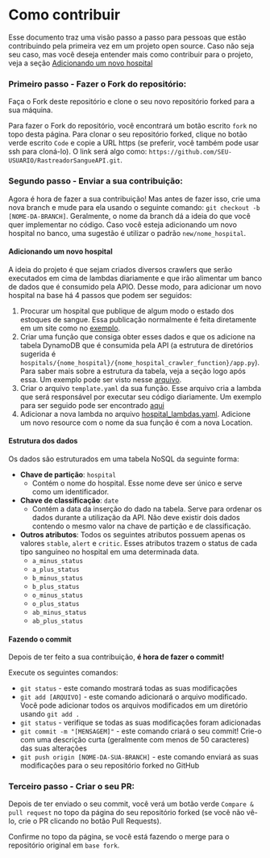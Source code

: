 # Como contribuir

Esse documento traz uma visão passo a passo para pessoas que estão contribuindo pela primeira vez em um projeto open source. Caso não seja seu caso, mas você deseja entender mais como contribuir para o projeto, veja a seção [Adicionando um novo hospital](#adicionando-um-novo-hospital)

### Primeiro passo - Fazer o Fork do repositório:

Faça o Fork deste repositório e clone o seu novo repositório forked para a sua máquina.

Para fazer o Fork do repositório, você encontrará um botão escrito `fork` no topo desta página. Para clonar o seu repositório forked, clique no botão verde escrito `Code` e copie a URL https (se preferir, você também pode usar ssh para cloná-lo). O link será algo como: `https://github.com/SEU-USUARIO/RastreadorSangueAPI.git`.

### Segundo passo - Enviar a sua contribuição:

Agora é hora de fazer a sua contribuição! Mas antes de fazer isso, crie uma nova branch e mude para ela usando o seguinte comando: `git checkout -b [NOME-DA-BRANCH]`. Geralmente, o nome da branch dá a ideia do que você quer implementar no código. Caso você esteja adicionando um novo hospital no banco, uma sugestão é utilizar o padrão ```new/nome_hospital```.

#### Adicionando um novo hospital

A ideia do projeto é que sejam criados diversos crawlers que serão executados em cima de lambdas diariamente e que irão alimentar um banco de dados que é consumido pela APIO. Desse modo, para adicionar um novo hospital na base há 4 passos que podem ser seguidos:
    
1. Procurar um hospital que publique de algum modo o estado dos estoques de sangue. Essa publicação normalmente é feita diretamente em um site como no [exemplo](https://www.prosangue.sp.gov.br/home/).
2. Criar uma função que consiga obter esses dados e que os adicione na tabela DynamoDB que é consumida pela API (a estrutura de diretórios sugerida é ```hospitals/{nome_hospital}/{nome_hospital_crawler_function}/app.py```). Para saber mais sobre a estrutura da tabela, veja a seção logo após essa. Um exemplo pode ser visto nesse [arquivo](hospitals/hc_unicamp/hc_unicamp_crawler_function/hc_unicamp_blood_status/app.py).
3. Criar o arquivo ```template.yaml``` da sua função. Esse arquivo cria a lambda que será responsável por executar seu código diariamente. Um exemplo para ser seguido pode ser encontrado [aqui](hospitals/hc_unicamp/template.yaml) 
4. Adicionar a nova lambda no arquivo [hospital_lambdas.yaml](hospitals/hospital_lambdas.yaml). Adicione um novo resource com o nome da sua função é com a nova Location.

#### Estrutura dos dados

Os dados são estruturados em uma tabela NoSQL da seguinte forma:
- **Chave de partição**: ```hospital```
  - Contém o nome do hospital. Esse nome deve ser único e serve como um identificador.
- **Chave de classificação**: ```date```
  - Contém a data da inserção do dado na tabela. Serve para ordenar os dados durante a utilização da API. Não deve existir dois dados contendo o mesmo valor na chave de partição e de classificação.
- **Outros atributos**: Todos os seguintes atributos possuem apenas os valores ```stable```, ```alert``` e ```critic```. Esses atributos trazem o status de cada tipo sanguíneo no hospital em uma determinada data.
  - ```a_minus_status```
  - ```a_plus_status```
  - ```b_minus_status```
  - ```b_plus_status```
  - ```o_minus_status```
  - ```o_plus_status```
  - ```ab_minus_status```
  - ```ab_plus_status```
#### Fazendo o commit

Depois de ter feito a sua contribuição, **é hora de fazer o commit!**

Execute os seguintes comandos:

- `git status` - este comando mostrará todas as suas modificações
- `git add [ARQUIVO]` - este comando adicionará o arquivo modificado. Você pode adicionar todos os arquivos modificados em um diretório usando `git add .`
- `git status` - verifique se todas as suas modificações foram adicionadas
- `git commit -m "[MENSAGEM]"` - este comando criará o seu commit! Crie-o com uma descrição curta (geralmente com menos de 50 caracteres) das suas alterações
- `git push origin [NOME-DA-SUA-BRANCH]` - este comando enviará as suas modificações para o seu repositório forked no GitHub

### Terceiro passo - Criar o seu PR:

Depois de ter enviado o seu commit, você verá um botão verde `Compare & pull request` no topo da página do seu repositório forked (se você não vê-lo, crie o PR clicando no botão Pull Requests).

Confirme no topo da página, se você está fazendo o merge para o repositório original em `base fork`.